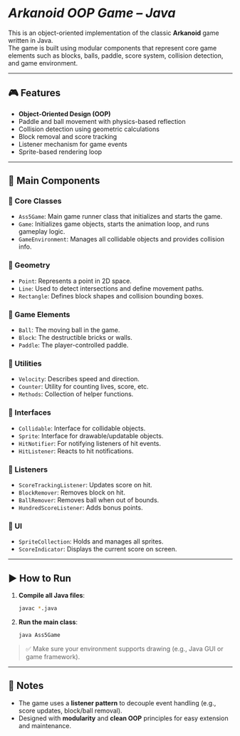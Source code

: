 # *Arkanoid OOP Game – Java*

This is an object-oriented implementation of the classic **Arkanoid** game written in Java.  
The game is built using modular components that represent core game elements such as blocks, balls, paddle, score system, collision detection, and game environment.

---

## 🎮 Features

- **Object-Oriented Design (OOP)**
- Paddle and ball movement with physics-based reflection
- Collision detection using geometric calculations
- Block removal and score tracking
- Listener mechanism for game events
- Sprite-based rendering loop

---

## 🧩 Main Components

### 🔹 Core Classes

- `Ass5Game`: Main game runner class that initializes and starts the game.
- `Game`: Initializes game objects, starts the animation loop, and runs gameplay logic.
- `GameEnvironment`: Manages all collidable objects and provides collision info.

### 🔹 Geometry

- `Point`: Represents a point in 2D space.
- `Line`: Used to detect intersections and define movement paths.
- `Rectangle`: Defines block shapes and collision bounding boxes.

### 🔹 Game Elements

- `Ball`: The moving ball in the game.
- `Block`: The destructible bricks or walls.
- `Paddle`: The player-controlled paddle.

### 🔹 Utilities

- `Velocity`: Describes speed and direction.
- `Counter`: Utility for counting lives, score, etc.
- `Methods`: Collection of helper functions.

### 🔹 Interfaces

- `Collidable`: Interface for collidable objects.
- `Sprite`: Interface for drawable/updatable objects.
- `HitNotifier`: For notifying listeners of hit events.
- `HitListener`: Reacts to hit notifications.

### 🔹 Listeners

- `ScoreTrackingListener`: Updates score on hit.
- `BlockRemover`: Removes block on hit.
- `BallRemover`: Removes ball when out of bounds.
- `HundredScoreListener`: Adds bonus points.

### 🔹 UI

- `SpriteCollection`: Holds and manages all sprites.
- `ScoreIndicator`: Displays the current score on screen.

---

## ▶️ How to Run

1. **Compile all Java files**:

    ```bash
    javac *.java
    ```

2. **Run the main class**:

    ```bash
    java Ass5Game
    ```

> ✅ Make sure your environment supports drawing (e.g., Java GUI or game framework).

---

## 📌 Notes

- The game uses a **listener pattern** to decouple event handling (e.g., score updates, block/ball removal).
- Designed with **modularity** and **clean OOP** principles for easy extension and maintenance.
